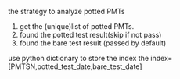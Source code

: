 the strategy to analyze potted PMTs

1. get the (unique)list of potted PMTs.
2. found the potted test result(skip if not pass)
3. found the bare test result  (passed by default)


use python dictionary to store the index
the index= [PMTSN,potted_test_date,bare_test_date]



